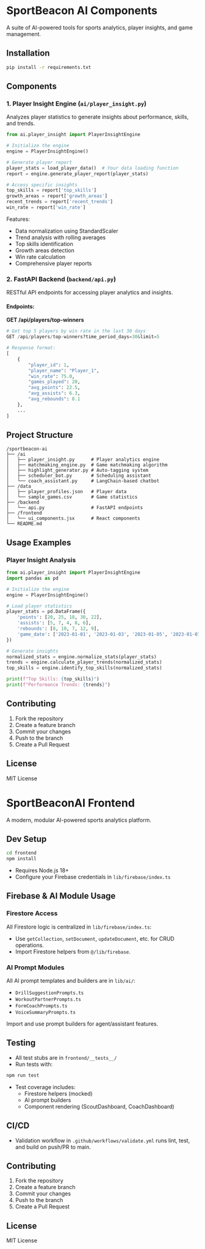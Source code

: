 # SportBeacon AI Components

A suite of AI-powered tools for sports analytics, player insights, and game management.

## Installation

```bash
pip install -r requirements.txt
```

## Components

### 1. Player Insight Engine (`ai/player_insight.py`)

Analyzes player statistics to generate insights about performance, skills, and trends.

```python
from ai.player_insight import PlayerInsightEngine

# Initialize the engine
engine = PlayerInsightEngine()

# Generate player report
player_stats = load_player_data()  # Your data loading function
report = engine.generate_player_report(player_stats)

# Access specific insights
top_skills = report['top_skills']
growth_areas = report['growth_areas']
recent_trends = report['recent_trends']
win_rate = report['win_rate']
```

Features:
- Data normalization using StandardScaler
- Trend analysis with rolling averages
- Top skills identification
- Growth areas detection
- Win rate calculation
- Comprehensive player reports

### 2. FastAPI Backend (`backend/api.py`)

RESTful API endpoints for accessing player analytics and insights.

#### Endpoints:

**GET /api/players/top-winners**
```python
# Get top 5 players by win rate in the last 30 days
GET /api/players/top-winners?time_period_days=30&limit=5

# Response format:
[
    {
        "player_id": 1,
        "player_name": "Player_1",
        "win_rate": 75.0,
        "games_played": 20,
        "avg_points": 22.5,
        "avg_assists": 6.3,
        "avg_rebounds": 8.1
    },
    ...
]
```

## Project Structure

```
/sportbeacon-ai
├── /ai
│   ├── player_insight.py      # Player analytics engine
│   ├── matchmaking_engine.py  # Game matchmaking algorithm
│   ├── highlight_generator.py # Auto-tagging system
│   ├── scheduler_bot.py       # Scheduling assistant
│   └── coach_assistant.py     # LangChain-based chatbot
├── /data
│   ├── player_profiles.json   # Player data
│   └── sample_games.csv       # Game statistics
├── /backend
│   └── api.py                 # FastAPI endpoints
├── /frontend
│   └── ui_components.jsx      # React components
└── README.md
```

## Usage Examples

### Player Insight Analysis

```python
from ai.player_insight import PlayerInsightEngine
import pandas as pd

# Initialize the engine
engine = PlayerInsightEngine()

# Load player statistics
player_stats = pd.DataFrame({
    'points': [20, 25, 18, 30, 22],
    'assists': [5, 7, 4, 8, 6],
    'rebounds': [8, 10, 7, 12, 9],
    'game_date': ['2023-01-01', '2023-01-03', '2023-01-05', '2023-01-07', '2023-01-09']
})

# Generate insights
normalized_stats = engine.normalize_stats(player_stats)
trends = engine.calculate_player_trends(normalized_stats)
top_skills = engine.identify_top_skills(normalized_stats)

print(f"Top Skills: {top_skills}")
print(f"Performance Trends: {trends}")
```

## Contributing

1. Fork the repository
2. Create a feature branch
3. Commit your changes
4. Push to the branch
5. Create a Pull Request

## License

MIT License

# SportBeaconAI Frontend

A modern, modular AI-powered sports analytics platform.

## Dev Setup

```bash
cd frontend
npm install
```

- Requires Node.js 18+
- Configure your Firebase credentials in `lib/firebase/index.ts`

## Firebase & AI Module Usage

### Firestore Access
All Firestore logic is centralized in `lib/firebase/index.ts`:
- Use `getCollection`, `setDocument`, `updateDocument`, etc. for CRUD operations.
- Import Firestore helpers from `@/lib/firebase`.

### AI Prompt Modules
All AI prompt templates and builders are in `lib/ai/`:
- `DrillSuggestionPrompts.ts`
- `WorkoutPartnerPrompts.ts`
- `FormCoachPrompts.ts`
- `VoiceSummaryPrompts.ts`

Import and use prompt builders for agent/assistant features.

## Testing

- All test stubs are in `frontend/__tests__/`
- Run tests with:

```bash
npm run test
```

- Test coverage includes:
  - Firestore helpers (mocked)
  - AI prompt builders
  - Component rendering (ScoutDashboard, CoachDashboard)

## CI/CD

- Validation workflow in `.github/workflows/validate.yml` runs lint, test, and build on push/PR to main.

## Contributing

1. Fork the repository
2. Create a feature branch
3. Commit your changes
4. Push to the branch
5. Create a Pull Request

## License

MIT License
